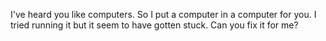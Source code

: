 I've heard you like computers.
So I put a computer in a computer for you.
I tried running it but it seem to have gotten stuck.
Can you fix it for me?

